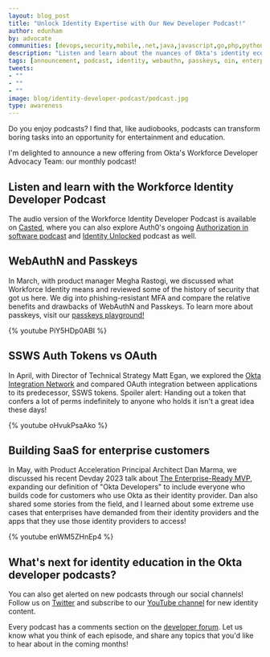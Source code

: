 ```yaml
---
layout: blog_post
title: "Unlock Identity Expertise with Our New Developer Podcast!"
author: edunham
by: advocate
communities: [devops,security,mobile,.net,java,javascript,go,php,python,ruby]
description: "Listen and learn about the nuances of Okta's identity ecosystem"
tags: [announcement, podcast, identity, webauthn, passkeys, oin, enterprise]
tweets:
- ""
- ""
- ""
image: blog/identity-developer-podcast/podcast.jpg 
type: awareness
---
```


Do you enjoy podcasts? I find that, like audiobooks, podcasts can transform boring tasks into an opportunity for entertainment and education. 

I'm delighted to announce a new offering from Okta's Workforce Developer Advocacy Team: our monthly podcast! 

## Listen and learn with the Workforce Identity Developer Podcast

The audio version of the Workforce Identity Developer Podcast is available on [Casted](https://listen.casted.us/public/49/Workforce-Identity-Developer-Podcast-4ce90a5f), where you can also explore Auth0's ongoing [Authorization in software podcast](https://authorizationinsoftware.auth0.com/public/49/Authorization-in-Software-f9b69587) and [Identity Unlocked](https://identityunlocked.auth0.com/public/49/Identity%2C-Unlocked.--bed7fada) podcast as well.


## WebAuthN and Passkeys

In March, with product manager Megha Rastogi, we discussed what Workforce Identity means and reviewed some of the history of security that got us here. We dig into phishing-resistant MFA and compare the relative benefits and drawbacks of WebAuthN and Passkeys. To learn more about passkeys, visit our [passkeys playground!](https://learnpasskeys.io)

{% youtube PiY5HDp0ABI %} 

## SSWS Auth Tokens vs OAuth

In April, with Director of Technical Strategy Matt Egan, we explored the [Okta Integration Network](https://www.okta.com/integrations/) and compared OAuth integration between applications to its predecessor, SSWS tokens. Spoiler alert: Handing out a token that confers a lot of perms indefinitely to anyone who holds it isn't a great idea these days! 

{% youtube oHvukPsaAko %}

## Building SaaS for enterprise customers

In May, with Product Acceleration Principal Architect Dan Marma, we discussed his recent Devday 2023 talk about [The Enterprise-Ready MVP](https://youtu.be/zL2U7qpdRZY), expanding our definition of "Okta Developers" to include everyone who builds code for customers who use Okta as their identity provider. Dan also shared some stories from the field, and I learned about some extreme use cases that enterprises have demanded from their identity providers and the apps that they use those identity providers to access! 

{% youtube enWM5ZHnEp4 %}

## What's next for identity education in the Okta developer podcasts?

You can also get alerted on new podcasts through our social channels! Follow us on [Twitter](https://twitter.com/oktadev) and subscribe to our [YouTube channel](https://www.youtube.com/c/OktaDev/) for new identity content. 

Every podcast has a comments section on the [developer forum](https://devforum.okta.com/c/developer-podcast-comments/25). Let us know what you think of each episode, and share any topics that you'd like to hear about in the coming months!
